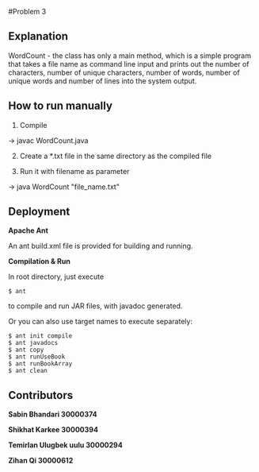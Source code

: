 #Problem 3

## Explanation

WordCount - the class has only a main method, which is a simple program that takes
a file name as command line input and prints out the number of characters,
number of unique characters, number of words, number of unique words and number of lines
into the system output.

## How to run manually

1) Compile

-> javac WordCount.java

2) Create a *.txt file in the same directory as the compiled file

3) Run it with filename as parameter

-> java WordCount "file_name.txt"

## Deployment

**Apache Ant**

An ant build.xml file is provided for building and running. 

**Compilation & Run**

In root directory, just execute

```
$ ant
```

to compile and run JAR files, with javadoc generated.



Or you can also use target names to execute separately:

```
$ ant init compile
$ ant javadocs
$ ant copy
$ ant runUseBook
$ ant runBookArray
$ ant clean
```

## Contributors

**Sabin Bhandari 30000374**

**Shikhat Karkee 30000394**

**Temirlan Ulugbek uulu 30000294**

**Zihan Qi 30000612**



